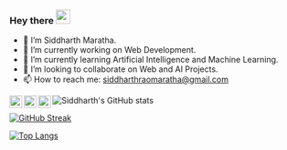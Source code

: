 <!-- Hi there 👋-->
### Hey there <img src="https://media.giphy.com/media/hvRJCLFzcasrR4ia7z/giphy.gif" width="25px">

- 👋 I’m Siddharth Maratha.
- 🔭 I’m currently working on Web Development.
- 🌱 I’m currently learning Artificial Intelligence and Machine Learning.
- 👯 I’m looking to collaborate on Web and AI Projects. 
- 📫 How to reach me: siddharthraomaratha@gmail.com
<a href="https://twitter.com/SiddharthhRao">
  <img align="left" alt="Siddharth Maratha | Twitter" width="22px" src="https://raw.githubusercontent.com/peterthehan/peterthehan/master/assets/twitter.svg" />
</a>
<a href="https://www.linkedin.com/in/siddharth-maratha-390993194/">
  <img align="left" alt="Siddharth's LinkedIN" width="22px" src="https://raw.githubusercontent.com/peterthehan/peterthehan/master/assets/linkedin.svg" />
</a>
<a href="https://www.instagram.com/siddharth_.24/">
  <img align="left" alt="Siddharth's Instagram" width="22px" src="https://raw.githubusercontent.com/peterthehan/peterthehan/master/assets/instagram.svg" />
</a>

<!--  ![Siddharth's GitHub stats](https://github-readme-stats.vercel.app/api?username=siddharthmaratha&theme=highcontrast&show_icons=true)  -->
![Siddharth's GitHub stats](https://github-readme-stats.vercel.app/api?username=siddharthmaratha&show_icons=true&theme=dark)

[![GitHub Streak](https://github-readme-streak-stats.herokuapp.com/?user=siddharthmaratha&theme=neon-dark)](https://git.io/streak-stats)

[![Top Langs](https://github-readme-stats.vercel.app/api/top-langs/?username=siddharthmaratha&layout=compact)](https://github.com/anuraghazra/github-readme-stats)


